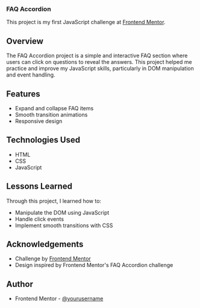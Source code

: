 ### FAQ Accordion

This project is my first JavaScript challenge at [Frontend Mentor](https://www.frontendmentor.io).

## Overview

The FAQ Accordion project is a simple and interactive FAQ section where users can click on questions to reveal the answers. This project helped me practice and improve my JavaScript skills, particularly in DOM manipulation and event handling.

## Features

-   Expand and collapse FAQ items
-   Smooth transition animations
-   Responsive design

## Technologies Used

-   HTML
-   CSS
-   JavaScript

## Lessons Learned

Through this project, I learned how to:

-   Manipulate the DOM using JavaScript
-   Handle click events
-   Implement smooth transitions with CSS

## Acknowledgements

-   Challenge by [Frontend Mentor](https://www.frontendmentor.io)
-   Design inspired by Frontend Mentor's FAQ Accordion challenge

## Author

-   Frontend Mentor - [@yourusername](https://www.frontendmentor.io/profile/yourusername)
